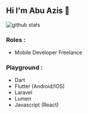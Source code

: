 ## Hi I'm Abu Azis 👋

![github stats](https://github-readme-stats.vercel.app/api?username=abuazis&show_icons=true)

### Roles :
- Mobile Developer Freelance

### Playground :
- Dart
- Flutter (Android/IOS)
- Laravel
- Lumen
- Javascript (React)
